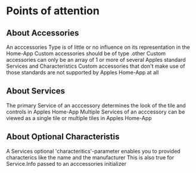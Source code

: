 #  Points of attention

## About Accessories
An acccessories Type is of little or no influence on its representation in the Home-App 
Custom accessories should be of type .other
Custom accessories can only be an array of 1 or more of several Apples standard Services and Characteristics
Custom accessories that don't make use of those standards are not supported by Apples Home-App at all

## About Services
The primary Service of an acccessory determines the look of the tile and controls in Apples Home-App
Multiple Services of an acccessory can be viewed as a single tile or multiple tiles in Apples Home-App

## About Optional Characteristis
A Services optional 'characteritics'-parameter enables you to provided characterics like the name and the manufacturer
This is also true for Service.Info passed to an acccessories initializer

  

